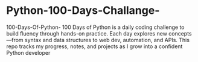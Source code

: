 # Python-100-Days-Challange-
100-Days-Of-Python- 100 Days of Python is a daily coding challenge to build fluency through hands-on practice. Each day explores new concepts—from syntax and data structures to web dev, automation, and APIs. This repo tracks my progress, notes, and projects as I grow into a confident Python developer
